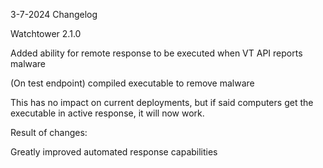 3-7-2024 Changelog

Watchtower 2.1.0

Added ability for remote response to be executed when VT API reports malware

(On test endpoint) compiled executable to remove malware

This has no impact on current deployments, but if said computers get the executable in active response, it will now work.

Result of changes:

Greatly improved automated response capabilities
